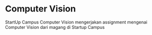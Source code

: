 # Computer Vision
StartUp Campus Computer Vision
mengerjakan assignment mengenai Computer Vision dari magang di Startup Campus
